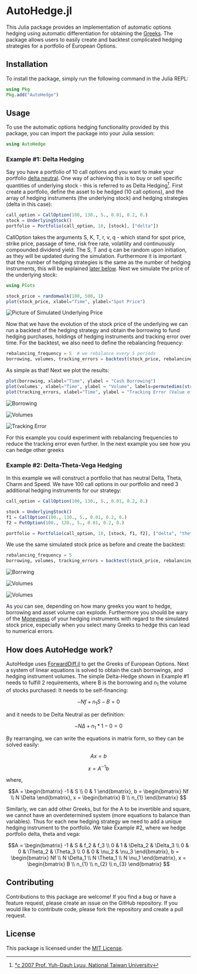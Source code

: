 

# AutoHedge.jl
This Julia package provides an implementation of automatic options hedging using automatic differentiation for obtaining the [Greeks](https://en.wikipedia.org/wiki/Greeks_(finance)). The package allows users to easily create and backtest complicated hedging strategies for a portfolio of European Options.

## Installation
To install the package, simply run the following command in the Julia REPL:

```julia
using Pkg
Pkg.add("AutoHedge")
```


## Usage
To use the automatic options hedging functionality provided by this package, you can import the package into your Julia session:

```julia
using AutoHedge
```

### Example #1: Delta Hedging
Say you have a portfolio of 10 call options and you want to make your portfolio [delta neutral](https://en.wikipedia.org/wiki/Delta_neutral). One way of achieving this is to buy or sell specific quantities of underlying stock - this is referred to as Delta Hedging[^1]. First create a portfolio, define the asset to be hedged (10 call options), and the array of hedging instruments (the underlying stock) and hedging strategies (delta in this case):

```julia
call_option = CallOption(100, 130., 5., 0.01, 0.2, 0.)
stock = UnderlyingStock()
portfolio = Portfolio(call_option, 10, [stock], ["delta"])
```

CallOption takes the arguments S, K, T, r, v, q - which stand for spot price, strike price, passage of time, risk free rate, volatility and continuously compounded dividend yield. The S, T and q can be random upon initiation, as they will be updated during the simulation. Furthermore it is important that the number of hedging strategies is the same as the number of hedging instruments, this will be explained [later below](#How-does-AutoHedge-work?). Next we simulate the price of the underlying stock:

```julia
using Plots

stock_price = randomwalk(100, 500, 1)
plot(stock_price, xlabel="Time", ylabel="Spot Price")
```
![Picture of Simulated Underlying Price](https://i.imgur.com/5UovmfY.png)

Now that we have the evolution of the stock price of the underlying we can run a backtest of the hedging strategy and obtain the borrowing to fund hedging purchases, holdings of hedging instruments and tracking error over time. For the backtest, we also need to define the rebalancing frequency:

```julia
rebalancing_frequency = 5  # we rebalance every 5 periods
borrowing, volumes, tracking_errors = backtest(stock_price, rebalancing_frequency, portfolio)
```
As simple as that! Next we plot the results:
```julia
plot(borrowing, xlabel="Time", ylabel = "Cash Borrowing")
plot(volumes', xlabel="Time", ylabel = "Volume", labels=permutedims(string.(typeof.(portfolio.hedging_instruments))))
plot(tracking_errors, xlabel="Time", ylabel = "Tracking Error (Value of Portfolio)")
```

![Borrowing](https://i.imgur.com/ShXL0H5.png)

![Volumes](https://i.imgur.com/ARyYimo.png)

![Tracking Error](https://i.imgur.com/eSiDshV.png)

For this example you could experiment with rebalancing frequencies to reduce the tracking error even further. In the next example you see how you can hedge other greeks

### Example #2: Delta-Theta-Vega Hedging

In this example we will construct a portfolio that has neutral Delta, Theta, Charm and Speed. We have 100 call options in our portfolio and need 3 additional hedging instruments for our strategy:

```julia
call_option = CallOption(100, 130., 5., 0.01, 0.2, 0.)

stock = UnderlyingStock()
f1 = CallOption(100., 130., 5., 0.01, 0.2, 0.)
f2 = PutOption(100., 120., 5., 0.01, 0.2, 0.)

portfolio = Portfolio(call_option, 10, [stock, f1, f2], ["delta", "theta", "vega"])
```
We use the same simulated stock price as before and create the backtest:
```julia
rebalancing_frequency = 5
borrowing, volumes, tracking_errors = backtest(stock_price, rebalancing_frequency, portfolio)
```

![Borrwing](https://i.imgur.com/SrvcTyE.png)

![Volumes](https://i.imgur.com/KljWlfz.png)

![Volumes](https://i.imgur.com/GT1s76M.png)

As you can see, depending on how many greeks you want to hedge, borrowing and asset volume can explode. Furthermore you should be wary of the [Moneyness](https://en.wikipedia.org/wiki/Moneyness) of your hedging instruments with regard to the simulated stock price, especially when you select many Greeks to hedge this can lead to numerical errors.


## How does AutoHedge work?

AutoHedge uses [ForwardDiff.jl](https://github.com/JuliaDiff/ForwardDiff.jl) to get the Greeks of European Options. Next a system of linear equations is solved to obtain the cash borrowings, and hedging instrument volumes. The simple Delta-Hedge shown in Example #1 needs to fulfill 2 requirements, where B is the borrowing and $n_{1}$ the volume of stocks purchased:
It needs to be self-financing:
```math
-Nf + n_{1}S - B = 0
```
and it needs to be Delta Neutral as per definition:
```math
-N\Delta + n_{1} * 1 - 0 = 0
```

By rearranging, we can write the equations in matrix form, so they can be solved easily:

```math
Ax = b
```
```math
x = A^{-1} b
```
where,
```math
A = \begin{bmatrix} -1 & S \\ 0 & 1 \end{bmatrix}, b =  \begin{bmatrix} Nf \\ N \Delta \end{bmatrix}, x =  \begin{bmatrix} B  \\ n_{1} \end{bmatrix}  
```

Similarly, we can add other Greeks, but for the A to be invertible and square, we cannot have an overdetermined system (more equations to balance than variables). Thus for each new hedging strategy we need to add a unique hedging instrument to the portfolio. We take Example #2, where we hedge portfolio delta, theta and vega:

```math
A = \begin{bmatrix} -1 & S & f_2 & f_3 \\ 0 & 1  & \Delta_2 & \Delta_3 \\ 0 & 0  & \Theta_2 & \Theta_3 \\ 0 & 0  & \nu_2 & \nu_3
 \end{bmatrix}, b =  \begin{bmatrix} Nf \\ N \Delta_1 \\ N \Theta_1 \\ N \nu_1  \end{bmatrix}, x =  \begin{bmatrix} B  \\ n_{1}  \\ n_{2}  \\ n_{3} \end{bmatrix}  
```

[^1]: [°c 2007 Prof. Yuh-Dauh Lyuu, National Taiwan University](https://www.csie.ntu.edu.tw/~lyuu/finance1/2007/20070509.pdf)

## Contributing
Contributions to this package are welcome! If you find a bug or have a feature request, please create an issue on the GitHub repository. If you would like to contribute code, please fork the repository and create a pull request.

## License
This package is licensed under the [MIT License](https://opensource.org/license/mit/).

